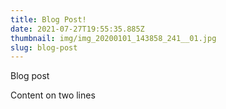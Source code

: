 ```yaml
---
title: Blog Post!
date: 2021-07-27T19:55:35.885Z
thumbnail: img/img_20200101_143858_241__01.jpg
slug: blog-post
---
```

Blog post

Content on two lines